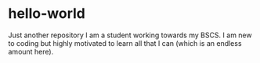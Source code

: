 # hello-world
Just another repository
I am a student working towards my BSCS. I am new to coding but highly motivated to learn all that I can (which is an endless amount here). 
